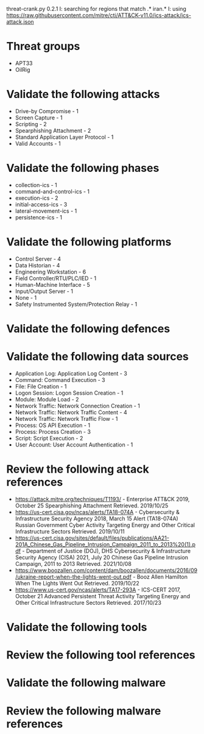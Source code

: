 threat-crank.py 0.2.1
I: searching for regions that match .* iran.*
I: using https://raw.githubusercontent.com/mitre/cti/ATT&CK-v11.0/ics-attack/ics-attack.json
# Threat groups

* APT33
* OilRig

# Validate the following attacks

* Drive-by Compromise - 1
* Screen Capture - 1
* Scripting - 2
* Spearphishing Attachment - 2
* Standard Application Layer Protocol - 1
* Valid Accounts - 1

# Validate the following phases

* collection-ics - 1
* command-and-control-ics - 1
* execution-ics - 2
* initial-access-ics - 3
* lateral-movement-ics - 1
* persistence-ics - 1

# Validate the following platforms

* Control Server - 4
* Data Historian - 4
* Engineering Workstation - 6
* Field Controller/RTU/PLC/IED - 1
* Human-Machine Interface - 5
* Input/Output Server - 1
* None - 1
* Safety Instrumented System/Protection Relay - 1

# Validate the following defences


# Validate the following data sources

* Application Log: Application Log Content - 3
* Command: Command Execution - 3
* File: File Creation - 1
* Logon Session: Logon Session Creation - 1
* Module: Module Load - 2
* Network Traffic: Network Connection Creation - 1
* Network Traffic: Network Traffic Content - 4
* Network Traffic: Network Traffic Flow - 1
* Process: OS API Execution - 1
* Process: Process Creation - 3
* Script: Script Execution - 2
* User Account: User Account Authentication - 1

# Review the following attack references

* https://attack.mitre.org/techniques/T1193/ - Enterprise ATT&CK 2019, October 25 Spearphishing Attachment Retrieved. 2019/10/25 
* https://us-cert.cisa.gov/ncas/alerts/TA18-074A - Cybersecurity & Infrastructure Security Agency 2018, March 15 Alert (TA18-074A) Russian Government Cyber Activity Targeting Energy and Other Critical Infrastructure Sectors Retrieved. 2019/10/11 
* https://us-cert.cisa.gov/sites/default/files/publications/AA21-201A_Chinese_Gas_Pipeline_Intrusion_Campaign_2011_to_2013%20(1).pdf - Department of Justice (DOJ), DHS Cybersecurity & Infrastructure Security Agency (CISA) 2021, July 20 Chinese Gas Pipeline Intrusion Campaign, 2011 to 2013 Retrieved. 2021/10/08 
* https://www.boozallen.com/content/dam/boozallen/documents/2016/09/ukraine-report-when-the-lights-went-out.pdf - Booz Allen Hamilton   When The Lights Went Out Retrieved. 2019/10/22 
* https://www.us-cert.gov/ncas/alerts/TA17-293A - ICS-CERT 2017, October 21 Advanced Persistent Threat Activity Targeting Energy and Other Critical Infrastructure Sectors Retrieved. 2017/10/23 

# Validate the following tools


# Review the following tool references


# Validate the following malware


# Review the following malware references


